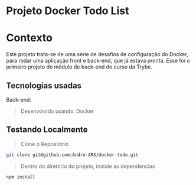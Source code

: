 # Projeto Docker Todo List

# Contexto

Este projeto trata-se de uma série de desafios de configuração do Docker, para rodar uma aplicação front e back-end, que já estava pronta. Esse foi o primeiro projeto do módulo de back-end do curso da Trybe.

## Tecnologias usadas

Back-end:

> Desenvolvido usando: Docker

## Testando Localmente

> Clone o Repositório

```bash
git clone git@github.com:Andre-ARS/docker-todo.git
```

> Dentro do diretório do projeto, instale as dependencias

```bash
npm install
```
